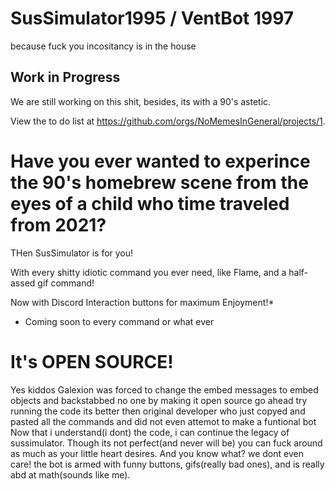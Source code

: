 # SusSimulator1995 / VentBot 1997

because fuck you incositancy is in the house

## Work in Progress

We are still working on this shit, besides, its with a 90's astetic.

View the to do list at https://github.com/orgs/NoMemesInGeneral/projects/1.

# Have you ever wanted to experince the 90's homebrew scene from the eyes of a child who time traveled from 2021?

THen SusSimulator is for you!

With every shitty idiotic command you ever need, like Flame, and a half-assed gif command!

Now with Discord Interaction buttons for maximum Enjoyment!*

* Coming soon to every command or what ever

# It's OPEN SOURCE!

Yes kiddos Galexion was forced to change the embed messages to embed objects and backstabbed no one by making it open source go ahead try running the code its better then original developer who just copyed and pasted all the commands and did not even attemot to make a funtional bot
Now that i understand(i dont) the code, i can continue the legacy of sussimulator. Though its not perfect(and never will be) you can fuck around as much as your little heart desires. And you know what? we dont even care! the bot is armed with funny buttons, gifs(really bad ones), and is really abd at math(sounds like me).